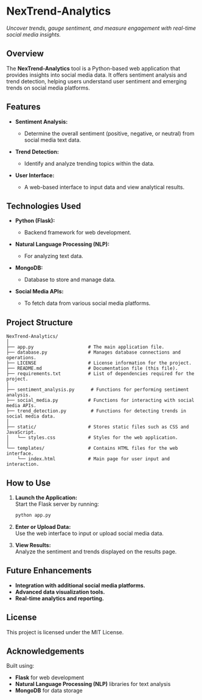 # NexTrend-Analytics

*Uncover trends, gauge sentiment, and measure engagement with real-time social media insights.*

## Overview

The **NexTrend-Analytics** tool is a Python-based web application that provides insights into social media data. It offers sentiment analysis and trend detection, helping users understand user sentiment and emerging trends on social media platforms.

## Features

- **Sentiment Analysis:** 
  - Determine the overall sentiment (positive, negative, or neutral) from social media text data.
  
- **Trend Detection:** 
  - Identify and analyze trending topics within the data.
  
- **User Interface:** 
  - A web-based interface to input data and view analytical results.

## Technologies Used

- **Python (Flask):** 
  - Backend framework for web development.
  
- **Natural Language Processing (NLP):** 
  - For analyzing text data.
  
- **MongoDB:** 
  - Database to store and manage data.
  
- **Social Media APIs:** 
  - To fetch data from various social media platforms.

## Project Structure

```
NexTrend-Analytics/
│
├── app.py                    # The main application file.
├── database.py               # Manages database connections and operations.
├── LICENSE                   # License information for the project.
├── README.md                 # Documentation file (this file).
├── requirements.txt          # List of dependencies required for the project.
│
├── sentiment_analysis.py      # Functions for performing sentiment analysis.
├── social_media.py           # Functions for interacting with social media APIs.
├── trend_detection.py         # Functions for detecting trends in social media data.
│
├── static/                   # Stores static files such as CSS and JavaScript.
│   └── styles.css            # Styles for the web application.
│
└── templates/                # Contains HTML files for the web interface.
    └── index.html            # Main page for user input and interaction.
```

## How to Use

1. **Launch the Application:**  
   Start the Flask server by running:
   ```bash
   python app.py
   ```

2. **Enter or Upload Data:**  
   Use the web interface to input or upload social media data.

3. **View Results:**  
   Analyze the sentiment and trends displayed on the results page.

## Future Enhancements

- **Integration with additional social media platforms.**
- **Advanced data visualization tools.**
- **Real-time analytics and reporting.**

## License

This project is licensed under the MIT License.

## Acknowledgements

Built using:
- **Flask** for web development
- **Natural Language Processing (NLP)** libraries for text analysis
- **MongoDB** for data storage
